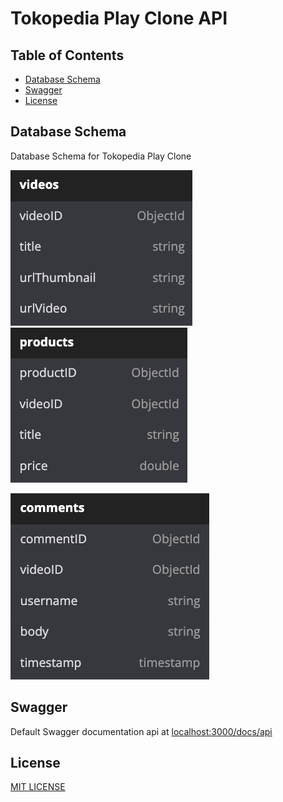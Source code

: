 
# Tokopedia Play Clone API

  

## Table of Contents

- [Database Schema](#database-schema)
- [Swagger](#swagger)
- [License](#license)

  

## Database Schema

Database Schema for Tokopedia Play Clone

![Table Videos](./docs/images/table-videos.png) ![Table Products](./docs/images/table-products.png) 

![Table Comments](./docs/images/table-comments.png)

## Swagger

Default Swagger documentation api at [localhost:3000/docs/api](http://localhost:3000/docs/api)

## License

[MIT LICENSE](./LICENSE)
